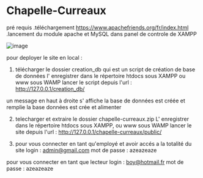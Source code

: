 # Chapelle-Curreaux

pré requis
.téléchargement  https://www.apachefriends.org/fr/index.html 
.lancement du module apache et MySQL dans panel de controle de XAMPP


![image](https://user-images.githubusercontent.com/72268019/138587264-f92ce557-f95e-4038-9682-4b157b77c0a8.png)






pour deployer le site en local :

1. télécharger le dossier creation_db qui est un script de création de base de données l' enregistrer dans le répertoire htdocs sous XAMPP ou www sous WAMP
lancer le script depuis l'url : http://127.0.0.1/creation_db/

  un message en haut à droite s' affiche la base de données est créée et remplie la base données est crée et alimenter 

2. telecharger et extraire le dossier chapelle-curreaux.zip L' enregistrer dans le répertoire htdocs sous XAMPP, ou www sous WAMP
lancer le site depuis l'url : http://127.0.0.1/chapelle-curreaux/public/


3. pour vous connecter en tant qu'employé et avoir accés a la totalité du site 
login : admin@gmail.com
mot de passe : azeazeaze

  pour vous connecter en tant que lecteur 
  login : boy@hotmail.fr
  mot de passe : azeazeaze
